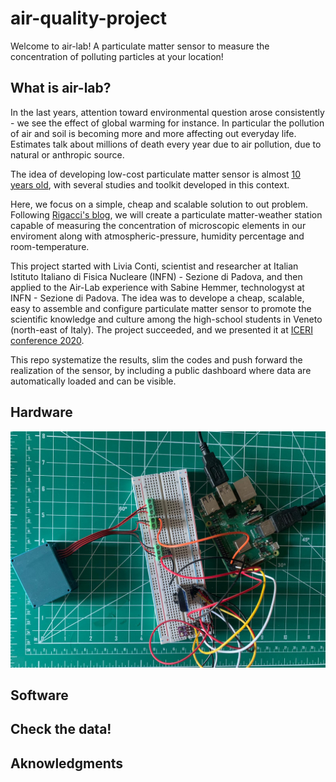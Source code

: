 # air-quality-project

Welcome to air-lab! A particulate matter sensor to measure the concentration of polluting particles at your location!

## What is air-lab? 

In the last years, attention toward environmental question arose consistently - we see the effect of global warming for instance. In particular
the pollution of air and soil is becoming more and more affecting out everyday life. Estimates talk about millions of death every year due to air pollution, due to 
natural or anthropic source. 

The idea of developing low-cost particulate matter sensor is almost [10 years old](https://amt.copernicus.org/preprints/amt-2015-331/amt-2015-331.pdf), with several 
studies and toolkit developed in this context. 

Here, we focus on a simple, cheap and scalable solution to out problem. Following [Rigacci's blog](https://www.rigacci.org/wiki/doku.php/doc/appunti/hardware/raspberrypi_air), we will create a particulate matter-weather station capable of measuring the concentration
of microscopic elements in our enviroment along with atmospheric-pressure, humidity percentage and room-temperature. 

This project started with Livia Conti, scientist and researcher at Italian Istituto Italiano di Fisica Nucleare (INFN) - Sezione di Padova, and then applied to the Air-Lab experience with Sabine Hemmer, technologyst at INFN - Sezione di Padova. The idea was to develope a cheap, scalable, easy to assemble and configure particulate matter sensor to promote the scientific knowledge and culture among the high-school students in Veneto (north-east of Italy). The project succeeded, and we presented it at [ICERI conference 2020](http://dx.doi.org/10.21125/iceri.2022.0794). 

This repo systematize the results, slim the codes and push forward the realization of the sensor, by including a public dashboard where data are automatically loaded and can be visible. 

## Hardware

![alt text](https://github.com/ml150914/air-quality-project/blob/main/img/hardware/Full.jpeg?raw=true)

## Software 

## Check the data!

## Aknowledgments 
